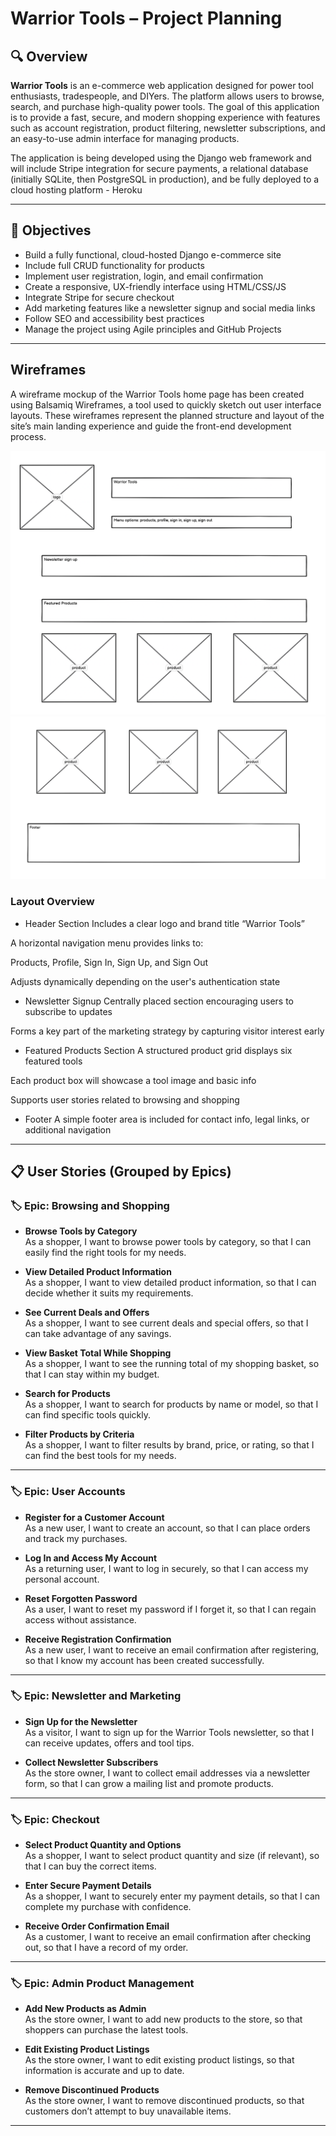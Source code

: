 # Warrior Tools – Project Planning

## 🔍 Overview

**Warrior Tools** is an e-commerce web application designed for power tool enthusiasts, tradespeople, and DIYers. The platform allows users to browse, search, and purchase high-quality power tools. The goal of this application is to provide a fast, secure, and modern shopping experience with features such as account registration, product filtering, newsletter subscriptions, and an easy-to-use admin interface for managing products.

The application is being developed using the Django web framework and will include Stripe integration for secure payments, a relational database (initially SQLite, then PostgreSQL in production), and be fully deployed to a cloud hosting platform - Heroku

---

## 🎯 Objectives

- Build a fully functional, cloud-hosted Django e-commerce site
- Include full CRUD functionality for products
- Implement user registration, login, and email confirmation
- Create a responsive, UX-friendly interface using HTML/CSS/JS
- Integrate Stripe for secure checkout
- Add marketing features like a newsletter signup and social media links
- Follow SEO and accessibility best practices
- Manage the project using Agile principles and GitHub Projects

---

## Wireframes

A wireframe mockup of the Warrior Tools home page has been created using Balsamiq Wireframes, a tool used to quickly sketch out user interface layouts. These wireframes represent the planned structure and layout of the site’s main landing experience and guide the front-end development process.

![home page wireframe](docs/home-page-wf.png)
![home page wwireframe 2](docs/home-page-wf2.png)

### Layout Overview
- Header Section
Includes a clear logo and brand title “Warrior Tools”

A horizontal navigation menu provides links to:

Products, Profile, Sign In, Sign Up, and Sign Out

Adjusts dynamically depending on the user's authentication state

- Newsletter Signup
Centrally placed section encouraging users to subscribe to updates

Forms a key part of the marketing strategy by capturing visitor interest early

- Featured Products Section
A structured product grid displays six featured tools

Each product box will showcase a tool image and basic info

Supports user stories related to browsing and shopping

- Footer
A simple footer area is included for contact info, legal links, or additional navigation

---
## 📋 User Stories (Grouped by Epics)

### 🏷 Epic: Browsing and Shopping

- **Browse Tools by Category**  
  As a shopper, I want to browse power tools by category, so that I can easily find the right tools for my needs.

- **View Detailed Product Information**  
  As a shopper, I want to view detailed product information, so that I can decide whether it suits my requirements.

- **See Current Deals and Offers**  
  As a shopper, I want to see current deals and special offers, so that I can take advantage of any savings.

- **View Basket Total While Shopping**  
  As a shopper, I want to see the running total of my shopping basket, so that I can stay within my budget.

- **Search for Products**  
  As a shopper, I want to search for products by name or model, so that I can find specific tools quickly.

- **Filter Products by Criteria**  
  As a shopper, I want to filter results by brand, price, or rating, so that I can find the best tools for my needs.

---

### 🏷 Epic: User Accounts

- **Register for a Customer Account**  
  As a new user, I want to create an account, so that I can place orders and track my purchases.

- **Log In and Access My Account**  
  As a returning user, I want to log in securely, so that I can access my personal account.

- **Reset Forgotten Password**  
  As a user, I want to reset my password if I forget it, so that I can regain access without assistance.

- **Receive Registration Confirmation**  
  As a new user, I want to receive an email confirmation after registering, so that I know my account has been created successfully.

---

### 🏷 Epic: Newsletter and Marketing

- **Sign Up for the Newsletter**  
  As a visitor, I want to sign up for the Warrior Tools newsletter, so that I can receive updates, offers and tool tips.

- **Collect Newsletter Subscribers**  
  As the store owner, I want to collect email addresses via a newsletter form, so that I can grow a mailing list and promote products.

---

### 🏷 Epic: Checkout

- **Select Product Quantity and Options**  
  As a shopper, I want to select product quantity and size (if relevant), so that I can buy the correct items.

- **Enter Secure Payment Details**  
  As a shopper, I want to securely enter my payment details, so that I can complete my purchase with confidence.

- **Receive Order Confirmation Email**  
  As a customer, I want to receive an email confirmation after checking out, so that I have a record of my order.

---

### 🏷 Epic: Admin Product Management

- **Add New Products as Admin**  
  As the store owner, I want to add new products to the store, so that shoppers can purchase the latest tools.

- **Edit Existing Product Listings**  
  As the store owner, I want to edit existing product listings, so that information is accurate and up to date.

- **Remove Discontinued Products**  
  As the store owner, I want to remove discontinued products, so that customers don’t attempt to buy unavailable items.

---
